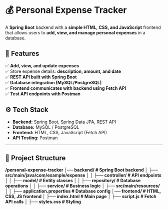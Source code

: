 # 💰 Personal Expense Tracker  

A **Spring Boot** backend with a **simple HTML, CSS, and JavaScript** frontend that allows users to **add, view, and manage personal expenses** in a database.  

## 📌 Features  
✅ **Add, view, and update expenses**  
✅ Store expense details: **description, amount, and date**  
✅ **REST API built with Spring Boot**  
✅ **Database integration (MySQL/PostgreSQL)**  
✅ **Frontend communicates with backend using Fetch API**  
✅ **Test API endpoints with Postman**  

## ⚙️ Tech Stack  
- **Backend:** Spring Boot, Spring Data JPA, REST API  
- **Database:** MySQL / PostgreSQL  
- **Frontend:** HTML, CSS, JavaScript (Fetch API)  
- **API Testing:** Postman  

---

## 📂 Project Structure  
**/personal-expense-tracker │── backend/ # Spring Boot backend**
**│ ├── src/main/java/com/example/expense**
**│ │ ├── controller/ # API endpoints**
**│ │ ├── model/ # Entity classes**
**│ │ ├── repository/ # Database operations**
**│ │ ├── service/ # Business logic**
**│ ├── src/main/resources/**
**│ │ ├── application.properties # Database config**
**│── frontend/ # HTML, CSS, JS frontend**
**│ ├── index.html # Main page**
**│ ├── script.js # Fetch API calls**
**│ ├── styles.css # Styling**

